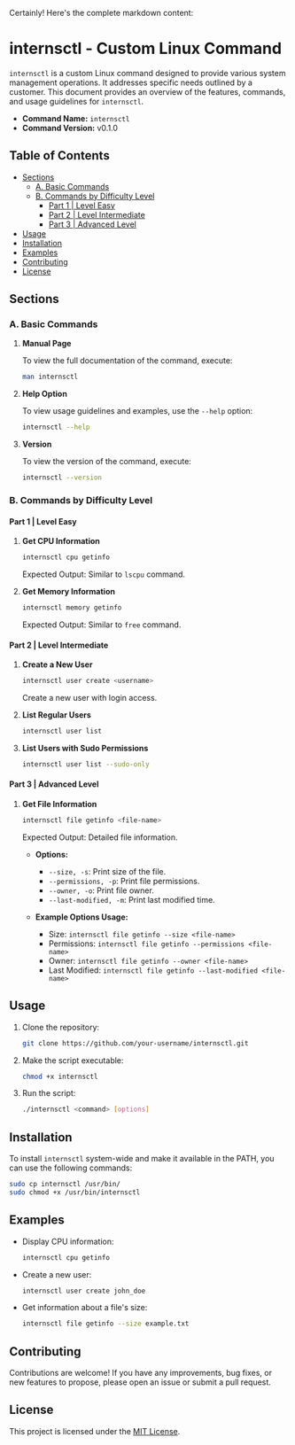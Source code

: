 Certainly! Here's the complete markdown content:

# internsctl - Custom Linux Command

`internsctl` is a custom Linux command designed to provide various system management operations. It addresses specific needs outlined by a customer. This document provides an overview of the features, commands, and usage guidelines for `internsctl`.

- **Command Name:** `internsctl`
- **Command Version:** v0.1.0

## Table of Contents

- [Sections](#sections)
  - [A. Basic Commands](#a-basic-commands)
  - [B. Commands by Difficulty Level](#b-commands-by-difficulty-level)
    - [Part 1 | Level Easy](#part-1--level-easy)
    - [Part 2 | Level Intermediate](#part-2--level-intermediate)
    - [Part 3 | Advanced Level](#part-3--advanced-level)
- [Usage](#usage)
- [Installation](#installation)
- [Examples](#examples)
- [Contributing](#contributing)
- [License](#license)

## Sections

### A. Basic Commands

1. **Manual Page**

   To view the full documentation of the command, execute:

   ```bash
   man internsctl
   ```

2. **Help Option**

   To view usage guidelines and examples, use the `--help` option:

   ```bash
   internsctl --help
   ```

3. **Version**

   To view the version of the command, execute:

   ```bash
   internsctl --version
   ```

### B. Commands by Difficulty Level

#### Part 1 | Level Easy

1. **Get CPU Information**

   ```bash
   internsctl cpu getinfo
   ```

   Expected Output: Similar to `lscpu` command.

2. **Get Memory Information**

   ```bash
   internsctl memory getinfo
   ```

   Expected Output: Similar to `free` command.

#### Part 2 | Level Intermediate

1. **Create a New User**

   ```bash
   internsctl user create <username>
   ```

   Create a new user with login access.

2. **List Regular Users**

   ```bash
   internsctl user list
   ```

3. **List Users with Sudo Permissions**

   ```bash
   internsctl user list --sudo-only
   ```

#### Part 3 | Advanced Level

1. **Get File Information**

   ```bash
   internsctl file getinfo <file-name>
   ```

   Expected Output: Detailed file information.

   - **Options:**
     - `--size, -s`: Print size of the file.
     - `--permissions, -p`: Print file permissions.
     - `--owner, -o`: Print file owner.
     - `--last-modified, -m`: Print last modified time.

   - **Example Options Usage:**
     - Size: `internsctl file getinfo --size <file-name>`
     - Permissions: `internsctl file getinfo --permissions <file-name>`
     - Owner: `internsctl file getinfo --owner <file-name>`
     - Last Modified: `internsctl file getinfo --last-modified <file-name>`

## Usage

1. Clone the repository:

   ```bash
   git clone https://github.com/your-username/internsctl.git
   ```

2. Make the script executable:

   ```bash
   chmod +x internsctl
   ```

3. Run the script:

   ```bash
   ./internsctl <command> [options]
   ```

## Installation

To install `internsctl` system-wide and make it available in the PATH, you can use the following commands:

```bash
sudo cp internsctl /usr/bin/
sudo chmod +x /usr/bin/internsctl
```

## Examples

- Display CPU information:

  ```bash
  internsctl cpu getinfo
  ```

- Create a new user:

  ```bash
  internsctl user create john_doe
  ```

- Get information about a file's size:

  ```bash
  internsctl file getinfo --size example.txt
  ```

## Contributing

Contributions are welcome! If you have any improvements, bug fixes, or new features to propose, please open an issue or submit a pull request.

## License

This project is licensed under the [MIT License](LICENSE).
```
